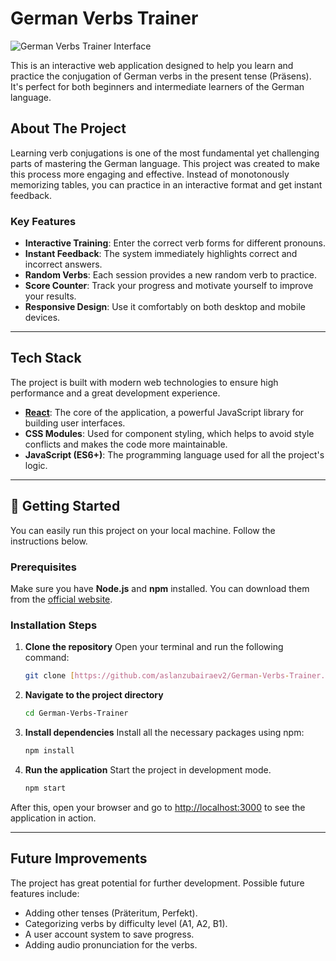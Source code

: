 # German Verbs Trainer

![German Verbs Trainer Interface](https://user-images.githubusercontent.com/89396652/230769398-39825a07-1b3c-41f0-9189-9d628c531518.png)

This is an interactive web application designed to help you learn and practice the conjugation of German verbs in the present tense (Präsens). It's perfect for both beginners and intermediate learners of the German language.

## About The Project

Learning verb conjugations is one of the most fundamental yet challenging parts of mastering the German language. This project was created to make this process more engaging and effective. Instead of monotonously memorizing tables, you can practice in an interactive format and get instant feedback.

### Key Features

* **Interactive Training**: Enter the correct verb forms for different pronouns.
* **Instant Feedback**: The system immediately highlights correct and incorrect answers.
* **Random Verbs**: Each session provides a new random verb to practice.
* **Score Counter**: Track your progress and motivate yourself to improve your results.
* **Responsive Design**: Use it comfortably on both desktop and mobile devices.

---

## Tech Stack

The project is built with modern web technologies to ensure high performance and a great development experience.

* **[React](https://reactjs.org/)**: The core of the application, a powerful JavaScript library for building user interfaces.
* **CSS Modules**: Used for component styling, which helps to avoid style conflicts and makes the code more maintainable.
* **JavaScript (ES6+)**: The programming language used for all the project's logic.

---

## 🔧 Getting Started

You can easily run this project on your local machine. Follow the instructions below.

### Prerequisites

Make sure you have **Node.js** and **npm** installed. You can download them from the [official website](https://nodejs.org/).

### Installation Steps

1.  **Clone the repository**
    Open your terminal and run the following command:
    ```bash
    git clone [https://github.com/aslanzubairaev2/German-Verbs-Trainer.git](https://github.com/aslanzubairaev2/German-Verbs-Trainer.git)
    ```

2.  **Navigate to the project directory**
    ```bash
    cd German-Verbs-Trainer
    ```

3.  **Install dependencies**
    Install all the necessary packages using npm:
    ```bash
    npm install
    ```

4.  **Run the application**
    Start the project in development mode.
    ```bash
    npm start
    ```

After this, open your browser and go to [http://localhost:3000](http://localhost:3000) to see the application in action.

---

## Future Improvements

The project has great potential for further development. Possible future features include:

* Adding other tenses (Präteritum, Perfekt).
* Categorizing verbs by difficulty level (A1, A2, B1).
* A user account system to save progress.
* Adding audio pronunciation for the verbs.
